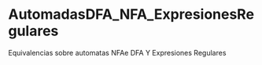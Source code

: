 # AutomadasDFA_NFA_ExpresionesRegulares
Equivalencias sobre automatas  NFAe DFA Y Expresiones Regulares
